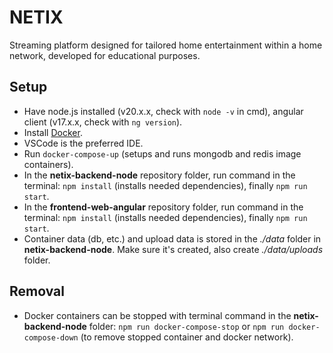 # NETIX
Streaming platform designed for tailored home entertainment within a home network, developed for educational purposes.

## Setup
* Have node.js installed (v20.x.x, check with `node -v` in cmd), angular client (v17.x.x, check with `ng version`).
* Install [Docker](https://www.docker.com/products/docker-desktop/).
* VSCode is the preferred IDE.
* Run `docker-compose-up` (setups and runs mongodb and redis image containers).
* In the **netix-backend-node** repository folder, run command in the terminal: `npm install` (installs needed dependencies), finally `npm run start`.
* In the **frontend-web-angular** repository folder, run command in the terminal: `npm install` (installs needed dependencies), finally `npm run start`.
* Container data (db, etc.) and upload data is stored in the *./data* folder in **netix-backend-node**. Make sure it's created, also create *./data/uploads* folder.

## Removal
* Docker containers can be stopped with terminal command in the **netix-backend-node** folder: `npm run docker-compose-stop` or `npm run docker-compose-down` (to remove stopped container and docker network).
